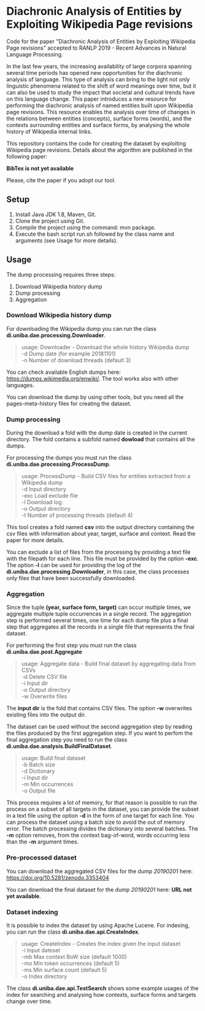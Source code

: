 Diachronic Analysis of Entities by Exploiting Wikipedia Page revisions
=========================================================================

Code for the paper "Diachronic Analysis of Entities by Exploiting Wikipedia Page revisions" accepted to RANLP 2019 - Recent Advances in Natural Language Processing.

In the last few years, the increasing availability of large corpora spanning several time periods has opened new opportunities for the diachronic analysis of language.
This type of analysis can bring to the light not only linguistic phenomena related to the shift of word meanings over time, but it can also be used to study the impact that societal and cultural trends have on this language change.
This paper introduces a new resource for performing the diachronic analysis of named entities built upon Wikipedia page revisions.
This resource enables the analysis over time of changes in the relations between entities (concepts), surface forms (words), and the contexts surrounding entities and surface forms, by analysing the whole history of Wikipedia internal links.

This repository contains the code for creating the dataset by exploiting Wikipedia page revisions. Details about the algorithm are published in the following paper:

**BibTex is not yet available**

Please, cite the paper if you adopt our tool.

Setup
--------

1. Install Java JDK 1.8, Maven, Git.
2. Clone the project using Git.
3. Compile the project using the command: mvn package.
4. Execute the bash script run.sh followed by the class name and arguments (see Usage for more details).

Usage
--------

The dump processing requires three steps:
1. Download Wikipedia history dump
2. Dump processing
3. Aggregation

### Download Wikipedia history dump

For downloading the Wikipedia dump you can run the class **di.uniba.dae.processing.Downloader**.

> usage: Downloader - Download the whole history Wikipedia dump<br>
 -d <arg>   Dump date (for example 20181101)<br>
 -n <arg>   Number of download threads (default 3)<br>

You can check available English dumps here: https://dumps.wikimedia.org/enwiki/. The tool works also with other languages.

You can download the dump by using other tools, but you need all the pages-meta-history files for creating the dataset.

### Dump processing

During the download a fold with the dump date is created in the current directory. The fold contains a subfold named **dowload** that contains all the dumps.

For processing the dumps you must run the class **di.uniba.dae.processing.ProcessDump**.

> usage: ProcessDump - Build CSV files for entities extracted from a Wikipedia dump<br>
 -d <arg>     Input directory<br>
 -exc <arg>   Load exclude file<br>
 -l <arg>     Download log<br>
 -o <arg>     Output directory<br>
 -t <arg>     Number of processing threads (default 4)

This tool creates a fold named **csv** into the output directory containing the csv files with information about year, target, surface and context. Read the paper for more details.

You can exclude a list of files from the processing by providing a text file with the filepath for each line. This file must be provided by the option **-exc**. The option **-l** can be used for providing the log of the **di.uniba.dae.processing.Downloader**, in this case, the class processes only files that have been successfully downloaded.

### Aggregation

Since the tuple **(year, surface form, target)** can occur multiple times, we aggregate multiple tuple occurrences in a single record. The aggregation step is performed several times, one time for each dump file plus a final step that aggregates all the records in a single file that represents the final dataset.

For performing the first step you must run the class **di.uniba.dae.post.Aggregate**

> usage: Aggregate data - Build final dataset by aggregating data from CSVs<br>
 -d         Delete CSV file<br>
 -i <arg>   Input dir<br>
 -o <arg>   Output directory<br>
 -w         Overwrite files

The **input dir** is the fold that contains CSV files. The option **-w** overwrites existing files into the output dir.

The dataset can be used without the second aggregation step by reading the files produced by the first aggregation step. If you want to perfom the final aggregation step you need to run the class **di.uniba.dae.analysis.BuildFinalDataset**.

> usage: Build final dataset<br>
 -b <arg>   Batch size<br>
 -d <arg>   Dictionary<br>
 -i <arg>   Input dir<br>
 -m <arg>   Min occurrences<br>
 -o <arg>   Output file

This process requires a lot of memory, for that reason is possible to run the process on a subset of all targets in the dataset, you can provide the subset in a text file using the option **-d** in the form of one target for each line. You can process the dataset using a batch size to avoid the out of memory error. The batch processing divides the dictionary into several batches.
The **-m** option removes, from the context bag-of-word, words occurring less than the **-m** argument times. 

### Pre-processed dataset

You can download the aggregated CSV files for the dump *20190201* here: https://doi.org/10.5281/zenodo.3353404

You can download the final dataset for the dump *20190201* here: **URL not yet available**.

### Dataset indexing

It is possible to index the dataset by using Apache Lucene. For indexing, you can run the class **di.uniba.dae.api.CreateIndex**.

> usage: CreateIndex - Creates the index given the input dataset<br>
 -i <arg>    Input dateset<br>
 -mb <arg>   Max context BoW size (default 1000)<br>
 -mo <arg>   Min token occurrences (default 5)<br>
 -ms <arg>   Min surface count (default 5)<br>
 -o <arg>    Index directory

The class **di.uniba.dae.api.TestSearch** shows some example usages of the index for searching and analysing how contexts, surface forms and targets change over time.
